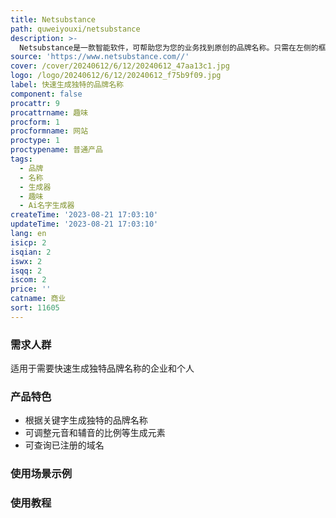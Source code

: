 ```yaml
---
title: Netsubstance
path: quweiyouxi/netsubstance
description: >-
  Netsubstance是一款智能软件，可帮助您为您的业务找到原创的品牌名称。只需在左侧的框中输入与您的公司或所需网站相关的关键字，即可生成一系列独特的名称。您可以根据自己的喜好调整生成名称的元素，例如元音和辅音的比例等。注册您的新品牌名称作为域名是建立您的在线存在和向世界介绍您的品牌的第一步。
source: 'https://www.netsubstance.com//'
cover: /cover/20240612/6/12/20240612_47aa13c1.jpg
logo: /logo/20240612/6/12/20240612_f75b9f09.jpg
label: 快速生成独特的品牌名称
component: false
procattr: 9
procattrname: 趣味
procform: 1
procformname: 网站
proctype: 1
proctypename: 普通产品
tags:
  - 品牌
  - 名称
  - 生成器
  - 趣味
  - Ai名字生成器
createTime: '2023-08-21 17:03:10'
updateTime: '2023-08-21 17:03:10'
lang: en
isicp: 2
isqian: 2
iswx: 2
isqq: 2
iscom: 2
price: ''
catname: 商业
sort: 11605
---
```




### 需求人群
适用于需要快速生成独特品牌名称的企业和个人

### 产品特色
- 根据关键字生成独特的品牌名称
- 可调整元音和辅音的比例等生成元素
- 可查询已注册的域名

### 使用场景示例


### 使用教程


  
